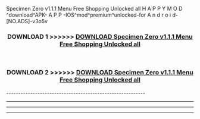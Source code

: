  Specimen Zero v1.1.1 Menu Free Shopping Unlocked all  H A P P Y M O D ^download^APK- A P P -IOS^mod^premium^unlocked-for A n d r o i d-[NO.ADS]-v3o5v



<div align="center">

<h3>DOWNLOAD 1 >>>>>> <a href="https://en-mod.web.app/?en= Specimen Zero v1.1.1 Menu Free Shopping Unlocked all ">DOWNLOAD Specimen Zero v1.1.1 Menu Free Shopping Unlocked all  </a></h3><br>

<h3>DOWNLOAD 2 >>>>>> <a href="https://en-mod.web.app/?en= Specimen Zero v1.1.1 Menu Free Shopping Unlocked all ">DOWNLOAD Specimen Zero v1.1.1 Menu Free Shopping Unlocked all  </a></h3>

</div>
----------------------------------------------------------

----------------------------------------------------------

----------------------------------------------------------

----------------------------------------------------------



